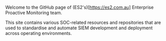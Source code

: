 Welcome to the GitHub page of (ES2's)[https://es2.com.au] Enterprise Proactive Monitoring team.

This site contains various SOC-related resources and repositories that are used to standardise and automate SIEM development and deployment across operating environments. 
